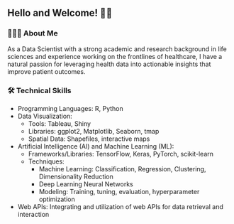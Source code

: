 ## Hello and Welcome! 👋🏼

### 👨🏻‍💻 About Me
As a Data Scientist with a strong academic and research background in life sciences and experience working on the frontlines of healthcare, I have a natural passion for leveraging health data into actionable insights that improve patient outcomes. 

### 🛠️ Technical Skills
* Programming Languages: R, Python
* Data Visualization:
  * Tools: Tableau, Shiny
  * Libraries: ggplot2, Matplotlib, Seaborn, tmap
  * Spatial Data: Shapefiles, interactive maps
* Artificial Intelligence (AI) and Machine Learning (ML):
  * Frameworks/Libraries: TensorFlow, Keras, PyTorch, scikit-learn
  * Techniques:
    * Machine Learning: Classification, Regression, Clustering, Dimensionality Reduction
    * Deep Learning Neural Networks
    * Modeling: Training, tuning, evaluation, hyperparameter optimization
* Web APIs: Integrating and utilization of web APIs for data retrieval and interaction
